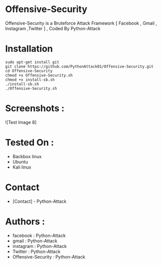 # Offensive-Security
Offensive-Security is a Bruteforce Attack Framework [ Facebook , Gmail , Instagram ,Twitter ] , Coded By Python-Attack
# Installation
```
sudo apt-get install git
git clone https://github.com/PythonAttack01/Offensive-Security.git
cd Offensive-Security
chmod +x Offensive-Security.sh
chmod +x install-sb.sh
./install-sb.sh
./Offensive-Security.sh
```
# Screenshots :
![Test Image 8]
# Tested On :
* Backbox linux
* Ubuntu 
* Kali linux
# Contact
* [Contact] - Python-Attack
# Authors :
* facebook  : Python-Attack
* gmail     : Python-Attack
* instagram : Python-Attack
* Twitter   : Python-Attack
* Offensive-Security : Python-Attack
